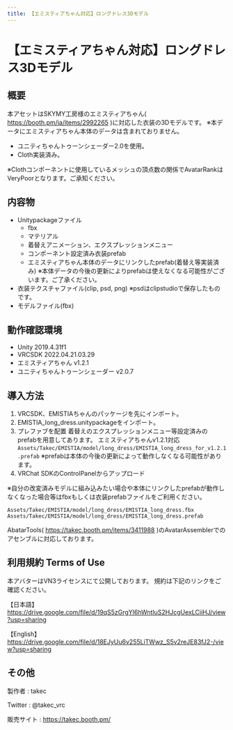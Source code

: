 ```yaml
---
title: 【エミスティアちゃん対応】ロングドレス3Dモデル
---
```


# 【エミスティアちゃん対応】ロングドレス3Dモデル

## 概要
本アセットはSKYMY工房様のエミスティアちゃん( https://booth.pm/ja/items/2992265 )に対応した衣装の3Dモデルです。
※本データにエミスティアちゃん本体のデータは含まれておりません。

* ユニティちゃんトゥーンシェーダー2.0を使用。
* Cloth実装済み。

※Clothコンポーネントに使用しているメッシュの頂点数の関係でAvatarRankはVeryPoorとなります。ご承知ください。

## 内容物
* Unitypackageファイル
  * fbx
  * マテリアル
  * 着替えアニメーション、エクスプレッションメニュー
  * コンポーネント設定済み衣装prefab
  * エミスティアちゃん本体のデータにリンクしたprefab(着替え等実装済み) ※本体データの今後の更新によりprefabは使えなくなる可能性がございます。ご了承ください。
* 衣装テクスチャファイル(clip, psd, png) ※psdはclipstudioで保存したものです。
* モデルファイル(fbx)

## 動作確認環境
* Unity 2019.4.31f1
* VRCSDK 2022.04.21.03.29
* エミスティアちゃん v1.2.1
* ユニティちゃんトゥーンシェーダー v2.0.7

## 導入方法
1. VRCSDK、EMISTIAちゃんのパッケージを先にインポート。
2. EMISTIA_long_dress.unitypackageをインポート。
3. プレファブを配置
   着替えのエクスプレッションメニュー等設定済みのprefabを用意してあります。
   エミスティアちゃんv1.2.1対応
   `Assets/Takec/EMISTIA/model/long_dress/EMISTIA_long_dress_for_v1.2.1.prefab`
   ※prefabは本体の今後の更新によって動作しなくなる可能性があります。
4. VRChat SDKのControlPanelからアップロード

※自分の改変済みモデルに組み込みたい場合や本体にリンクしたprefabが動作しなくなった場合等はfbxもしくは衣装prefabファイルをご利用ください。

`Assets/Takec/EMISTIA/model/long_dress/EMISTIA_long_dress.fbx`  
`Assets/Takec/EMISTIA/model/long_dress/EMISTIA_long_dress.prefab`

AbatarTools( https://takec.booth.pm/items/3411988 )のAvatarAssemblerでのアセンブルに対応しております。

## 利用規約 Terms of Use
本アバターはVN3ライセンスにて公開しております。
規約は下記のリンクをご確認ください。

【日本語】
https://drive.google.com/file/d/19qS5zGrgYI6hWntluS2HJcgUexLCiiHJ/view?usp=sharing

【English】
https://drive.google.com/file/d/18EJyUu6v255LiTWwz_S5v2reJE83fJ2-/view?usp=sharing

## その他
製作者
: takec

Twitter
: @takec_vrc

販売サイト
: https://takec.booth.pm/
